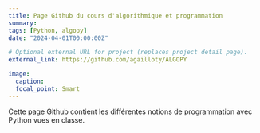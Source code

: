 ```yaml
---
title: Page Github du cours d'algorithmique et programmation
summary: 
tags: [Python, algopy]
date: "2024-04-01T00:00:00Z"

# Optional external URL for project (replaces project detail page).
external_link: https://github.com/agailloty/ALGOPY

image:
  caption: 
  focal_point: Smart
---
```


Cette page Github contient les différentes notions de programmation avec Python vues en classe.